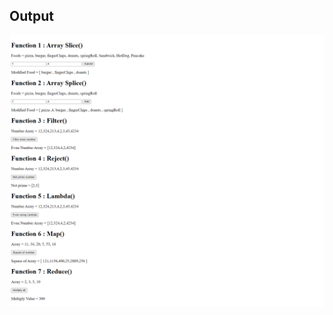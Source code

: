 ## Output
<img src="https://github.com/AdityaKanikdaley/Prograd-WebDev/blob/master/Assignments/6_HigherOrderFunction/Output/output.png">
